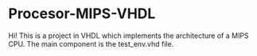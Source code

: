 # Procesor-MIPS-VHDL
Hi! This is a project in VHDL which implements the architecture of a MIPS CPU. The main component is the test_env.vhd file. 
